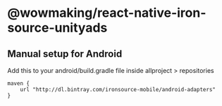 # @wowmaking/react-native-iron-source-unityads

## Manual setup for Android
Add this to your android/build.gradle file inside allproject > repositories

```
maven {
    url "http://dl.bintray.com/ironsource-mobile/android-adapters"
}
```
